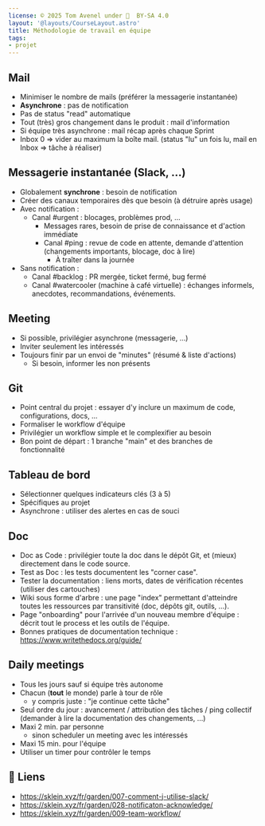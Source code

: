 ```yaml
---
license: © 2025 Tom Avenel under 󰵫  BY-SA 4.0
layout: '@layouts/CourseLayout.astro'
title: Méthodologie de travail en équipe
tags:
- projet
---
```


## Mail

- Minimiser le nombre de mails (préférer la messagerie instantanée)
- **Asynchrone** : pas de notification
- Pas de status "read" automatique
- Tout (très) gros changement dans le produit : mail d'information
- Si équipe très asynchrone : mail récap après chaque Sprint
- Inbox 0 => vider au maximum la boîte mail. (status "lu" un fois lu, mail en Inbox => tâche à réaliser)

## Messagerie instantanée (Slack, …)

- Globalement **synchrone** : besoin de notification
- Créer des canaux temporaires dès que besoin (à détruire après usage)
- Avec notification :
  - Canal #urgent : blocages, problèmes prod, …
	  - Messages rares, besoin de prise de connaissance et d'action immédiate
	- Canal #ping : revue de code en attente, demande d'attention (changements importants, blocage, doc à lire)
	  - À traîter dans la journée
- Sans notification :
	- Canal #backlog : PR mergée, ticket fermé, bug fermé
	- Canal #watercooler (machine à café virtuelle) : échanges informels, anecdotes, recommandations, événements.

## Meeting

- Si possible, privilégier asynchrone (messagerie, …)
- Inviter seulement les intéressés
- Toujours finir par un envoi de "minutes" (résumé & liste d'actions)
  - Si besoin, informer les non présents

## Git

- Point central du projet : essayer d'y inclure un maximum de code, configurations, docs, …
- Formaliser le workflow d'équipe
- Privilégier un workflow simple et le complexifier au besoin
- Bon point de départ : 1 branche "main" et des branches de fonctionnalité

## Tableau de bord

- Sélectionner quelques indicateurs clés (3 à 5)
- Spécifiques au projet
- Asynchrone : utiliser des alertes en cas de souci

## Doc

- Doc as Code : privilégier toute la doc dans le dépôt Git, et (mieux) directement dans le code source.
- Test as Doc : les tests documentent les "corner case".
- Tester la documentation : liens morts, dates de vérification récentes (utiliser des cartouches)
- Wiki sous forme d'arbre : une page "index" permettant d'atteindre toutes les ressources par transitivité (doc, dépôts git, outils, …).
- Page "onboarding" pour l'arrivée d'un nouveau membre d'équipe : décrit tout le process et les outils de l'équipe.
- Bonnes pratiques de documentation technique : <https://www.writethedocs.org/guide/>

## Daily meetings

- Tous les jours sauf si équipe très autonome
- Chacun (**tout** le monde) parle à tour de rôle
  - y compris juste : "je continue cette tâche"
- Seul ordre du jour : avancement / attribution des tâches / ping collectif (demander à lire la documentation des changements, …)
- Maxi 2 min. par personne
  - sinon scheduler un meeting avec les intéressés
- Maxi 15 min. pour l'équipe
- Utiliser un timer pour contrôler le temps

## 🔗 Liens

- <https://sklein.xyz/fr/garden/007-comment-j-utilise-slack/>
- <https://sklein.xyz/fr/garden/028-notificaton-acknowledge/>
- <https://sklein.xyz/fr/garden/009-team-workflow/>


